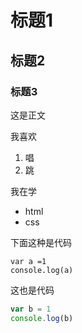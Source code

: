 # 标题1 
## 标题2 
### 标题3

这是正文

我喜欢

1. 唱
2. 跳

我在学

* html
* css

下面这种是代码

    var a =1
    console.log(a)
   
这也是代码

``` javascript
var b = 1
console.log(b)
```
